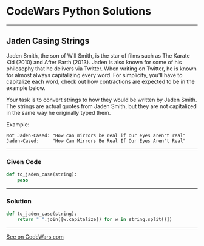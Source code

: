 # CodeWars Python Solutions

---

## Jaden Casing Strings

Jaden Smith, the son of Will Smith, is the star of films such as The Karate Kid (2010) and After Earth (2013). Jaden is also known for some of his philosophy that he delivers via Twitter. When writing on Twitter, he is known for almost always capitalizing every word. For simplicity, you'll have to capitalize each word, check out how contractions are expected to be in the example below.

Your task is to convert strings to how they would be written by Jaden Smith. The strings are actual quotes from Jaden Smith, but they are not capitalized in the same way he originally typed them.

Example:

```
Not Jaden-Cased: "How can mirrors be real if our eyes aren't real"
Jaden-Cased:     "How Can Mirrors Be Real If Our Eyes Aren't Real"
```


---

### Given Code


```python
def to_jaden_case(string):
    pass
```

---

### Solution


```python
def to_jaden_case(string):
    return " ".join([w.capitalize() for w in string.split()])
```


---


[See on CodeWars.com](https://www.codewars.com/kata/5390bac347d09b7da40006f6/)
